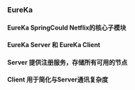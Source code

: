 ### EureKa
#### EureKa SpringCould Netflix的核心子模块
#### EureKa Server 和 EureKa Client
#### Server 提供注册服务，存储所有可用的节点
#### Client 用于简化与Server通讯复杂度
```

```
